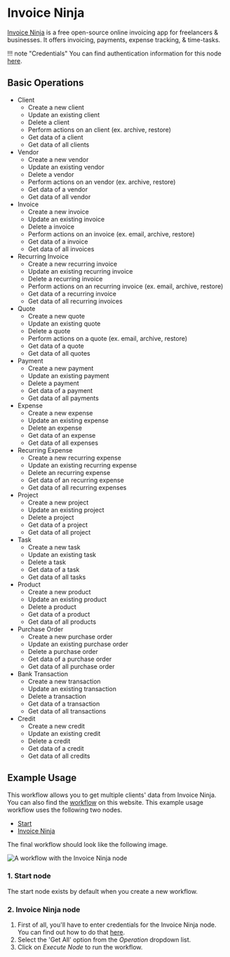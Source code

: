 # Invoice Ninja

[Invoice Ninja](https://www.invoiceninja.com/) is a free open-source online invoicing app for freelancers & businesses. It offers invoicing, payments, expense tracking, & time-tasks.

!!! note "Credentials"
    You can find authentication information for this node [here](/integrations/builtin/credentials/invoiceNinja/).


## Basic Operations

* Client
    * Create a new client
    * Update an existing client
    * Delete a client
    * Perform actions on an client (ex. archive, restore)
    * Get data of a client
    * Get data of all clients
* Vendor
    * Create a new vendor
    * Update an existing vendor
    * Delete a vendor
    * Perform actions on an vendor (ex. archive, restore)
    * Get data of a vendor
    * Get data of all vendor
* Invoice
    * Create a new invoice
    * Update an existing invoice
    * Delete a invoice
    * Perform actions on an invoice (ex. email, archive, restore)
    * Get data of a invoice
    * Get data of all invoices
* Recurring Invoice
    * Create a new recurring invoice
    * Update an existing recurring invoice
    * Delete a recurring invoice
    * Perform actions on an recurring invoice (ex. email, archive, restore)
    * Get data of a recurring invoice
    * Get data of all recurring invoices
* Quote
    * Create a new quote
    * Update an existing quote
    * Delete a quote
    * Perform actions on a quote (ex. email, archive, restore)
    * Get data of a quote
    * Get data of all quotes
* Payment
    * Create a new payment
    * Update an existing payment
    * Delete a payment
    * Get data of a payment
    * Get data of all payments
* Expense
    * Create a new expense
    * Update an existing expense
    * Delete an expense
    * Get data of an expense
    * Get data of all expenses
* Recurring Expense
    * Create a new recurring expense
    * Update an existing recurring expense
    * Delete an recurring expense
    * Get data of an recurring expense
    * Get data of all recurring expenses
* Project
    * Create a new project
    * Update an existing project
    * Delete a project
    * Get data of a project
    * Get data of all project
* Task
    * Create a new task
    * Update an existing task
    * Delete a task
    * Get data of a task
    * Get data of all tasks
* Product
    * Create a new product
    * Update an existing product
    * Delete a product
    * Get data of a product
    * Get data of all products
* Purchase Order
    * Create a new purchase order
    * Update an existing purchase order
    * Delete a purchase order
    * Get data of a purchase order
    * Get data of all purchase order
* Bank Transaction
    * Create a new transaction
    * Update an existing transaction
    * Delete a transaction
    * Get data of a transaction
    * Get data of all transactions
* Credit
    * Create a new credit
    * Update an existing credit
    * Delete a credit
    * Get data of a credit
    * Get data of all credits

## Example Usage

This workflow allows you to get multiple clients' data from Invoice Ninja. You can also find the [workflow](https://n8n.io/workflows/534) on this website. This example usage workflow uses the following two nodes.

- [Start](/integrations/builtin/core-nodes/n8n-nodes-base.start/)
- [Invoice Ninja]()

The final workflow should look like the following image.

![A workflow with the Invoice Ninja node](/_images/integrations/builtin/app-nodes/invoiceninja/workflow.png)

### 1. Start node

The start node exists by default when you create a new workflow.

### 2. Invoice Ninja node

1. First of all, you'll have to enter credentials for the Invoice Ninja node. You can find out how to do that [here](/integrations/builtin/credentials/invoiceNinja/).
2. Select the 'Get All' option from the *Operation* dropdown list.
3. Click on *Execute Node* to run the workflow.
